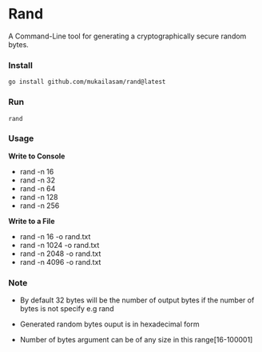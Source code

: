 # Rand
A Command-Line tool for generating a cryptographically secure random bytes.

### Install
`go install github.com/mukailasam/rand@latest`

### Run
`rand`

### Usage

**Write to Console**
- rand -n 16
- rand -n 32
- rand -n 64
- rand -n 128
- rand -n 256

**Write to a File**
- rand -n 16 -o rand.txt
- rand -n 1024 -o rand.txt
- rand -n 2048 -o rand.txt
- rand -n 4096 -o rand.txt

### Note
- By default 32 bytes will be the number of output bytes if the number of bytes is not specify
e.g
rand

- Generated random bytes ouput is in hexadecimal form

- Number of bytes argument can be of any size in this range[16-100001]